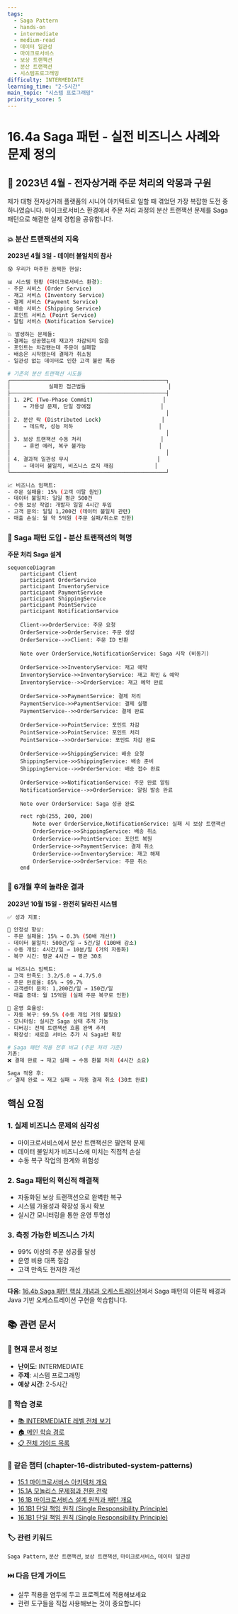 ```yaml
---
tags:
  - Saga Pattern
  - hands-on
  - intermediate
  - medium-read
  - 데이터 일관성
  - 마이크로서비스
  - 보상 트랜잭션
  - 분산 트랜잭션
  - 시스템프로그래밍
difficulty: INTERMEDIATE
learning_time: "2-5시간"
main_topic: "시스템 프로그래밍"
priority_score: 5
---
```


# 16.4a Saga 패턴 - 실전 비즈니스 사례와 문제 정의

## 🎯 2023년 4월 - 전자상거래 주문 처리의 악몽과 구원

제가 대형 전자상거래 플랫폼의 시니어 아키텍트로 일할 때 겪었던 가장 복잡한 도전 중 하나였습니다. 마이크로서비스 환경에서 주문 처리 과정의 분산 트랜잭션 문제를 Saga 패턴으로 해결한 실제 경험을 공유합니다.

### 💥 분산 트랜잭션의 지옥

**2023년 4월 3일 - 데이터 불일치의 참사**

```bash
😰 우리가 마주한 끔찍한 현실:

📊 시스템 현황 (마이크로서비스 환경):
- 주문 서비스 (Order Service)
- 재고 서비스 (Inventory Service)  
- 결제 서비스 (Payment Service)
- 배송 서비스 (Shipping Service)
- 포인트 서비스 (Point Service)
- 알림 서비스 (Notification Service)

💥 발생하는 문제들:
- 결제는 성공했는데 재고가 차감되지 않음
- 포인트는 차감됐는데 주문이 실패함
- 배송은 시작됐는데 결제가 취소됨
- 일관성 없는 데이터로 인한 고객 불만 폭증

# 기존의 분산 트랜잭션 시도들
┌─────────────────────────────────────────────────┐
│            실패한 접근법들                          │
├─────────────────────────────────────────────────┤
│ 1. 2PC (Two-Phase Commit)                      │
│    → 가용성 문제, 단일 장애점                      │
│                                                 │
│ 2. 분산 락 (Distributed Lock)                   │
│    → 데드락, 성능 저하                           │
│                                                 │  
│ 3. 보상 트랜잭션 수동 처리                         │
│    → 휴먼 에러, 복구 불가능                       │
│                                                 │
│ 4. 결과적 일관성 무시                            │
│    → 데이터 불일치, 비즈니스 로직 깨짐             │
└─────────────────────────────────────────────────┘

📈 비즈니스 임팩트:
- 주문 실패율: 15% (고객 이탈 원인)
- 데이터 불일치: 일일 평균 500건
- 수동 보상 작업: 개발자 일일 4시간 투입
- 고객 문의: 일일 1,200건 (데이터 불일치 관련)
- 매출 손실: 월 약 5억원 (주문 실패/취소로 인한)
```

### 🚀 Saga 패턴 도입 - 분산 트랜잭션의 혁명

**주문 처리 Saga 설계**

```mermaid
sequenceDiagram
    participant Client
    participant OrderService
    participant InventoryService
    participant PaymentService
    participant ShippingService
    participant PointService
    participant NotificationService
    
    Client->>OrderService: 주문 요청
    OrderService->>OrderService: 주문 생성
    OrderService-->>Client: 주문 ID 반환
    
    Note over OrderService,NotificationService: Saga 시작 (비동기)
    
    OrderService->>InventoryService: 재고 예약
    InventoryService->>InventoryService: 재고 확인 & 예약
    InventoryService-->>OrderService: 재고 예약 완료
    
    OrderService->>PaymentService: 결제 처리
    PaymentService->>PaymentService: 결제 실행
    PaymentService-->>OrderService: 결제 완료
    
    OrderService->>PointService: 포인트 차감
    PointService->>PointService: 포인트 처리
    PointService-->>OrderService: 포인트 차감 완료
    
    OrderService->>ShippingService: 배송 요청
    ShippingService->>ShippingService: 배송 준비
    ShippingService-->>OrderService: 배송 접수 완료
    
    OrderService->>NotificationService: 주문 완료 알림
    NotificationService-->>OrderService: 알림 발송 완료
    
    Note over OrderService: Saga 성공 완료
    
    rect rgb(255, 200, 200)
        Note over OrderService,NotificationService: 실패 시 보상 트랜잭션
        OrderService->>ShippingService: 배송 취소
        OrderService->>PointService: 포인트 복원
        OrderService->>PaymentService: 결제 취소
        OrderService->>InventoryService: 재고 해제
        OrderService->>OrderService: 주문 취소
    end
```

### 🎉 6개월 후의 놀라운 결과

**2023년 10월 15일 - 완전히 달라진 시스템**

```bash
✅ 성과 지표:

🚀 안정성 향상:
- 주문 실패율: 15% → 0.3% (50배 개선!)
- 데이터 불일치: 500건/일 → 5건/일 (100배 감소)
- 수동 개입: 4시간/일 → 10분/일 (거의 자동화)
- 복구 시간: 평균 4시간 → 평균 30초

📊 비즈니스 임팩트:
- 고객 만족도: 3.2/5.0 → 4.7/5.0
- 주문 완료율: 85% → 99.7%
- 고객센터 문의: 1,200건/일 → 150건/일
- 매출 증대: 월 15억원 (실패 주문 복구로 인한)

🔄 운영 효율성:
- 자동 복구: 99.5% (수동 개입 거의 불필요)
- 모니터링: 실시간 Saga 상태 추적 가능
- 디버깅: 전체 트랜잭션 흐름 완벽 추적
- 확장성: 새로운 서비스 추가 시 Saga만 확장

# Saga 패턴 적용 전후 비교 (주문 처리 기준)
기존:
❌ 결제 완료 → 재고 실패 → 수동 환불 처리 (4시간 소요)

Saga 적용 후:
✅ 결제 완료 → 재고 실패 → 자동 결제 취소 (30초 완료)
```

## 핵심 요점

### 1. 실제 비즈니스 문제의 심각성

- 마이크로서비스에서 분산 트랜잭션은 필연적 문제
- 데이터 불일치가 비즈니스에 미치는 직접적 손실
- 수동 복구 작업의 한계와 위험성

### 2. Saga 패턴의 혁신적 해결책

- 자동화된 보상 트랜잭션으로 완벽한 복구
- 시스템 가용성과 확장성 동시 확보
- 실시간 모니터링을 통한 운영 투명성

### 3. 측정 가능한 비즈니스 가치

- 99% 이상의 주문 성공률 달성
- 운영 비용 대폭 절감
- 고객 만족도 현저한 개선

---

**다음**: [16.4b Saga 패턴 핵심 개념과 오케스트레이션](./04b-saga-orchestration.md)에서 Saga 패턴의 이론적 배경과 Java 기반 오케스트레이션 구현을 학습합니다.

## 📚 관련 문서

### 📖 현재 문서 정보

- **난이도**: INTERMEDIATE
- **주제**: 시스템 프로그래밍
- **예상 시간**: 2-5시간

### 🎯 학습 경로

- [📚 INTERMEDIATE 레벨 전체 보기](../learning-paths/intermediate/)
- [🏠 메인 학습 경로](../learning-paths/)
- [📋 전체 가이드 목록](../README.md)

### 📂 같은 챕터 (chapter-16-distributed-system-patterns)

- [15.1 마이크로서비스 아키텍처 개요](../chapter-15-microservices-architecture/16-01-microservices-architecture.md)
- [15.1A 모놀리스 문제점과 전환 전략](../chapter-15-microservices-architecture/16-10-monolith-to-microservices.md)
- [16.1B 마이크로서비스 설계 원칙과 패턴 개요](./16-11-design-principles.md)
- [16.1B1 단일 책임 원칙 (Single Responsibility Principle)](./16-12-1-single-responsibility-principle.md)
- [16.1B1 단일 책임 원칙 (Single Responsibility Principle)](./16-13-1-single-responsibility.md)

### 🏷️ 관련 키워드

`Saga Pattern`, `분산 트랜잭션`, `보상 트랜잭션`, `마이크로서비스`, `데이터 일관성`

### ⏭️ 다음 단계 가이드

- 실무 적용을 염두에 두고 프로젝트에 적용해보세요
- 관련 도구들을 직접 사용해보는 것이 중요합니다

